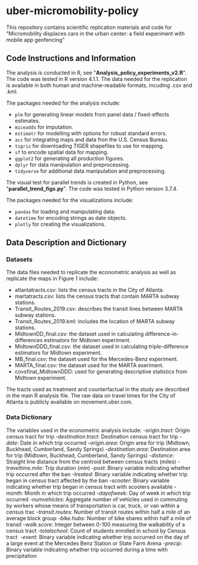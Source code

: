 # uber-micromobility-policy
This repository contains scientific replication materials and code for "Micromobility displaces cars in the urban center: a field experiment with mobile app geofencing"

## Code Instructions and Information

The analysis is conducted in R, see "**Analysis_policy_experiments_v2.R**". The code was tested in R version 4.1.1. The data needed for the replication is available in both human and machine-readable formats, incuding .csv and .kml.

The packages needed for the analysis include:
- `plm` for generating linear models from panel data / fixed-effects estimates.
- `miceadds` for imputation.
- `estimatr` for modelling with options for robust standard errors.
- `acs` for integrating maps and data fron the U.S. Census Bureau. 
- `tigris` for downloading TIGER shapefiles to use for mapping.
- `sf` to encode spatial data for mapping.
- `ggplot2` for generating all production figures.
- `dplyr` for data manipulation and preprocessing. 
- `tidyverse` for additional data manipulation and preprocessing.

The visual test for parallel trends is created in Python, see "**parallel_trend_figs.py**". The code was tested in Python version 3.7.4. 

The packages needed for the visualizations include:
- `pandas` for loading and manipulating data.
- `datetime` for encoding strings as date objects.
- `plotly` for creating the visualizations.

## Data Description and Dictionary

### Datasets

The data files needed to replicate the econometric analysis as well as replicate the maps in Figure 1 include:
- atlantatracts.csv: lists the census tracts in the City of Atlanta.
- martatracts.csv: lists the census tracts that contain MARTA subway stations.
- Transit_Routes_2019.csv: describes the transit lines between MARTA subway stations.
- Transit_Routes_2019.kml: includes the location of MARTA subway stations.
- MidtownDD_final.csv: the dataset used in calculating difference-in-differences estimators for Midtown experiment.
- MidtownDDD_final.csv: the dataset used in calculating triple-difference estimators for Midtown experiment.
- MB_final.csv: the dataset used for the Mercedes-Benz experiment. 
- MARTA_final.csv: the dataset used for the MARTA exeriment.
- covsfinal_MidtownDDD: used for generating descriptive statistics from Midtown experiment.

The tracts used as treatment and counterfactual in the study are described in the main R analysis file. 
The raw data on travel times for the City of Atlanta is publicly available on movement.uber.com. 

### Data Dictionary
The variables used in the econometric analysis include:
-*origin.tract*: Origin census tract for trip 
-*destination.tract*: Destination census tract for trip 
-*date*: Date in which trip occurred 
-*origin.area*: Origin area for trip (Midtown, Buckhead, Cumberland, Sandy Springs)
-*destination.area*: Destination area for trip (Midtown, Buckhead, Cumberland, Sandy Springs) 
-*distance*: Straight line distance from the centroid between census tracts (miles)
-*traveltime.mile*: Trip duration (min) 
-*post*: Binary variable indicating whether trip occurred after the ban 
-*treated*: Binary variable indicating whether trip began in census tract affected by the ban 
-*scooter*: Binary variable indicating whether trip began in census tract with scooters available
-*month*: Month in which trip occurred 
-*dayofweek*: Day of week in which trip occurred 
-*numvehicles*: Aggregate number of vehicles used in commuting by workers whose means of transportation is car, truck, or van within a census trac
-*transit.routes*: Number of transit routes within half a mile of an average block group 
-*bike.hubs*: Number of bike shares within half a mile of transit
-*walk.score*: Integer between 0-100 measuring the walkability of a census tract 
-*totalschool*: Count of students enrolled in school by Census tract 
-*event*: Binary variable indicating whether trip occurred on the day of a large event at the Mercedes Benz Station or State Farm Arena 
-*precip*: Binary variable indicating whether trip occurred during a time with precipitation 
